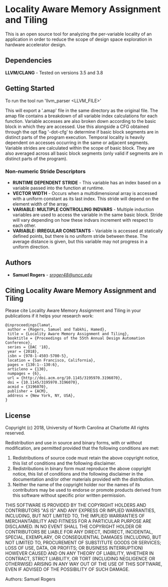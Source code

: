 # Locality Aware Memory Assignment and Tiling

This is an open source tool for analyzing the per-variable locality of an application
in order to reduce the scope of design space exploration in hardware accelerator design.

## Dependencies

**LLVM/CLANG** - Tested on versions 3.5 and 3.8

## Getting Started

To run the tool run 'llvm\_parser <LLVM\_FILE>'

This will export a '.amap' file in the same directory as the original file. The amap file
contains a breakdown of all variable index calculations for each function. Variable accesses
are also broken down according to the basic block in which they are accessed. Use this alongside
a CFG obtained through the opt flag '-dot-cfg' to determine if basic block segments are in distinct
parts of the program execution. Temporal locality is heavily dependent on accesses occurring in the
same or adjacent segments. Variable strides are calculated within the scope of basic block. They
are also averaged across all basic block segments (only valid if segments are in distinct parts of the
program).

### Non-numeric Stride Descriptors

* **RUNTIME DEPENDENT STRIDE** - This variable has an index based on a variable passed into the function
    at runtime.
* **VECTOR WIDTH** - Occurs when a multidimensional array is accessed with a uniform constant as its last
    index. This stride will depend on the element width of the array.
* **VARIABLE: MULTIPLE CONTROLLING INDVARS** - Multiple induction variables are used to access the variable
    in the same basic block. Stride will vary depending on how these indvars increment with respect to each
    other.
* **VARIABLE: IRREGULAR CONSTANTS** - Variable is accessed at statically defined points, but there is no uniform
    stride between these. The average distance is given, but this variable may not progress in a uniform direction.

## Authors

* **Samuel Rogers** - *sroger48@uncc.edu*

## Citing Locality Aware Memory Assignment and Tiling

Please cite Locality Aware Memory Assignment and Tiling in your publications if it helps your research work:
```
@inproceedings{lamat,
 author = {Rogers, Samuel and Tabkhi, Hamed},
 title = {Locality Aware Memory Assignment and Tiling},
 booktitle = {Proceedings of the 55th Annual Design Automation Conference},
 series = {DAC '18},
 year = {2018},
 isbn = {978-1-4503-5700-5},
 location = {San Francisco, California},
 pages = {130:1--130:6},
 articleno = {130},
 numpages = {6},
 url = {http://doi.acm.org/10.1145/3195970.3196070},
 doi = {10.1145/3195970.3196070},
 acmid = {3196070},
 publisher = {ACM},
 address = {New York, NY, USA},
}
```

## License

Copyright (c) 2018, University of North Carolina at Charlotte
All rights reserved.

Redistribution and use in source and binary forms, with or without
modification, are permitted provided that the following conditions are
met:

1. Redistributions of source code must retain the above copyright notice,
   this list of conditions and the following disclaimer.
2. Redistributions in binary form must reproduce the above copyright
   notice, this list of conditions and the following disclaimer in the
   documentation and/or other materials provided with the distribution.
3. Neither the name of the copyright holder nor the names of its
   contributors may be used to endorse or promote products derived from
   this software without specific prior written permission.

THIS SOFTWARE IS PROVIDED BY THE COPYRIGHT HOLDERS AND CONTRIBUTORS
"AS IS" AND ANY EXPRESS OR IMPLIED WARRANTIES, INCLUDING, BUT NOT LIMITED
TO, THE IMPLIED WARRANTIES OF MERCHANTABILITY AND FITNESS FOR A PARTICULAR
PURPOSE ARE DISCLAIMED. IN NO EVENT SHALL THE COPYRIGHT HOLDER
OR CONTRIBUTORS BE LIABLE FOR ANY DIRECT, INDIRECT, INCIDENTAL, SPECIAL,
EXEMPLARY, OR CONSEQUENTIAL DAMAGES (INCLUDING, BUT NOT LIMITED TO,
PROCUREMENT OF SUBSTITUTE GOODS OR SERVICES; LOSS OF USE, DATA, OR
PROFITS; OR BUSINESS INTERRUPTION) HOWEVER CAUSED AND ON ANY THEORY OF
LIABILITY, WHETHER IN CONTRACT, STRICT LIABILITY, OR TORT (INCLUDING
NEGLIGENCE OR OTHERWISE) ARISING IN ANY WAY OUT OF THE USE OF THIS
SOFTWARE, EVEN IF ADVISED OF THE POSSIBILITY OF SUCH DAMAGE.

Authors: Samuel Rogers
